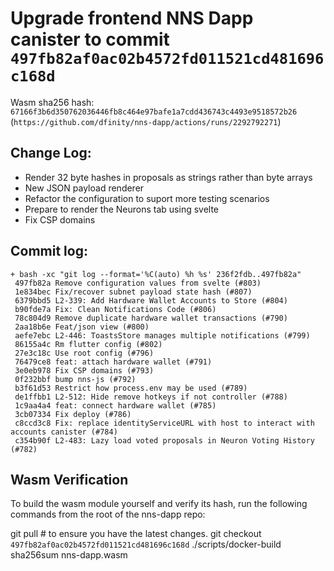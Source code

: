 # Upgrade frontend NNS Dapp canister to commit `497fb82af0ac02b4572fd011521cd481696c168d`
Wasm sha256 hash: `67166f3b6d350762036446fb8c464e97bafe1a7cdd436743c4493e9518572b26` (`https://github.com/dfinity/nns-dapp/actions/runs/2292792271`)

## Change Log:

* Render 32 byte hashes in proposals as strings rather than byte arrays
* New JSON payload renderer
* Refactor the configuration to suport more testing scenarios
* Prepare to render the Neurons tab using svelte
* Fix CSP domains

## Commit log:

```
+ bash -xc "git log --format='%C(auto) %h %s' 236f2fdb..497fb82a"
 497fb82a Remove configuration values from svelte (#803)
 1e834bec Fix/recover subnet payload state hash (#807)
 6379bbd5 L2-339: Add Hardware Wallet Accounts to Store (#804)
 b90fde7a Fix: Clean Notifications Code (#806)
 78c804d9 Remove duplicate hardware wallet transactions (#790)
 2aa18b6e Feat/json view (#800)
 aefe7ebc L2-446: ToastsStore manages multiple notifications (#799)
 86155a4c Rm flutter config (#802)
 27e3c18c Use root config (#796)
 76479ce8 feat: attach hardware wallet (#791)
 3e0eb978 Fix CSP domains (#793)
 0f232bbf bump nns-js (#792)
 b3f61d53 Restrict how process.env may be used (#789)
 de1ffbb1 L2-512: Hide remove hotkeys if not controller (#788)
 1c9aa4a4 feat: connect hardware wallet (#785)
 3cb07334 Fix deploy (#786)
 c8ccd3c8 Fix: replace identityServiceURL with host to interact with accounts canister (#784)
 c354b90f L2-483: Lazy load voted proposals in Neuron Voting History (#782)
```

## Wasm Verification

To build the wasm module yourself and verify its hash, run the following commands from the root of the nns-dapp repo:

git pull  # to ensure you have the latest changes.
git checkout `497fb82af0ac02b4572fd011521cd481696c168d`
./scripts/docker-build
sha256sum nns-dapp.wasm
